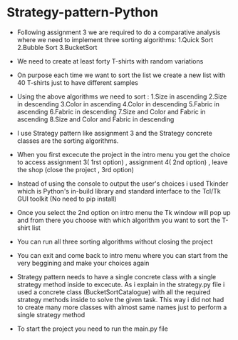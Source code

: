 # Strategy-pattern-Python

* Following assignment 3 we are required to do a comparative analysis where we need to implement three sorting algorithms:
   1.Quick Sort
   2.Bubble Sort
   3.BucketSort


* We need to create at least forty T-shirts with random variations 
* On purpose each time we want to sort the list we create a new list 
   with 40 T-shirts just to have different samples
* Using the above algorithms we need to sort : 
   1.Size in ascending
   2.Size in descending
   3.Color in ascending
   4.Color in descending
   5.Fabric in ascending
   6.Fabric in descending
   7.Size and Color and Fabric in ascending
   8.Size and Color and Fabric in descending

* I use Strategy pattern like assignment 3 and the Strategy concrete classes
   are the sorting algorithms.
* When you first excecute the project in the intro menu you get the choice to 
   access assignment 3( 1rst option) ,
          assignment 4( 2nd option) ,
          leave the shop (close the project , 3rd option)
* Instead of using the console to output the user's choices i used Tkinder 
   which is Python's in-build library and standard interface to the Tcl/Tk GUI toolkit
   (No need to pip install)
* Once you select the 2nd option on intro menu the Tk window will pop up and from there 
   you choose with which algorithm you want to sort the T-shirt list
* You can run all three sorting algorithms without closing the project
* You can exit and come back to intro menu where you can start from the very beggining
   and make your choices again
* Strategy pattern needs to have a single concrete class with a single strategy method inside
   to excecute.
   As i explain in the strategy.py file i used a concrete class (BucketSortCatalogue) with 
   all the required strategy methods inside to solve the given task. This way i did not had to
   create many more classes with almost same names just to perform a single strategy method
   
* To start the project you need to run the main.py file
